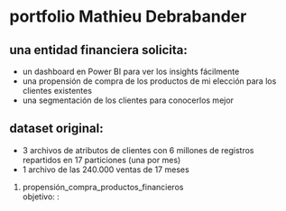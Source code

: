 # **portfolio Mathieu Debrabander**
## una entidad financiera solicita:</br>
- un dashboard en Power BI para ver los insights fácilmente
- una propensión de compra de los productos de mi elección para los clientes existentes
- una segmentación de los clientes para conocerlos mejor
## dataset original:</br>
- 3 archivos de atributos de clientes con 6 millones de registros repartidos en 17 particiones (una por mes)</br>
- 1 archivo de las 240.000 ventas de 17 meses 
1. propensión_compra_productos_financieros</br>
objetivo: 
: </br>

